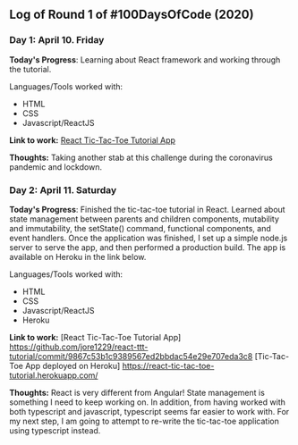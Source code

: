 
## Log of Round 1 of #100DaysOfCode (2020)

### Day 1: April 10. Friday

**Today's Progress**: Learning about React framework and working through the tutorial. 

Languages/Tools worked with:
- HTML
- CSS
- Javascript/ReactJS

**Link to work:** [React Tic-Tac-Toe Tutorial App](https://github.com/jore1229/react-ttt-tutorial/commit/8b0d00243ee52a92e2265b43b6f7df42cb1644f8)

**Thoughts:** Taking another stab at this challenge during the coronavirus pandemic and lockdown.

### Day 2: April 11. Saturday

**Today's Progress**: Finished the tic-tac-toe tutorial in React. Learned about state management between parents and children components, mutability and immutability, the setState() command, functional components, and event handlers. Once the application was finished, I set up a simple node.js server to serve the app, and then performed a production build. The app is available on Heroku in the link below. 

Languages/Tools worked with:
- HTML
- CSS
- Javascript/ReactJS
- Heroku

**Link to work:** [React Tic-Tac-Toe Tutorial App] https://github.com/jore1229/react-ttt-tutorial/commit/9867c53b1c9389567ed2bbdac54e29e707eda3c8
[Tic-Tac-Toe App deployed on Heroku] 
https://react-tic-tac-toe-tutorial.herokuapp.com/

**Thoughts:** React is very different from Angular! State management is something I need to keep working on. In addition, from having worked with both typescript and javascript, typescript seems far easier to work with. For my next step, I am going to attempt to re-write the tic-tac-toe application using typescript instead.